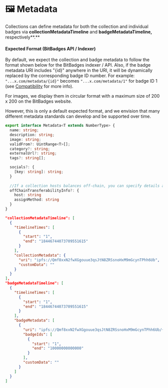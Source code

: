 # 🖼 Metadata

Collections can define metadata for both the collection and individual badges via **collectionMetadataTimeline** and **badgeMetadataTimeline,** respectively**.**&#x20;

#### **Expected Format (BitBadges API / Indexer)**

By default, we expect the collection and badge metadata to follow the format shown below for the BitBadges indexer / API. Also, if the badge metadata URI includes "{id}" anywhere in the URI, it will be dynamically replaced by the corresponding badge ID number. For example: `"...x.com/metadata/{id}"` becomes `"...x.com/metadata/1"` for badge ID 1 (see [Compatibility](../bitbadges-api/compatibility.md) for more info).

For images, we display them in circular format with a maximum size of 200 x 200 on the BitBadges website.

However, this is only a default expected format, and we envision that many different metadata standards can develop and be supported over time.

```typescript
export interface Metadata<T extends NumberType> {
  name: string;
  description: string;
  image: string;
  validFrom?: UintRange<T>[];
  category?: string;
  externalUrl?: string;
  tags?: string[];

  socials?: {
    [key: string]: string;
  }
  
  //If a collection hosts balances off-chain, you can specify details about where they are hosted and how they are assigned
  offChainTransferabilityInfo?: {
    host: string
    assignMethod: string
  }
}
```

```json
"collectionMetadataTimeline": [
  {
    "timelineTimes": [
      {
        "start": "1",
        "end": "18446744073709551615"
      }
    ],
    "collectionMetadata": {
      "uri": "ipfs://Qmf8xxN2fwXGgouue3qsJtN8ZRSsnoHxM9mGcynTPhh6Ub",
      "customData": ""
    }
  }
],
"badgeMetadataTimeline": [
  {
    "timelineTimes": [
      {
        "start": "1",
        "end": "18446744073709551615"
      }
    ],
    "badgeMetadata": [
      {
        "uri": "ipfs://Qmf8xxN2fwXGgouue3qsJtN8ZRSsnoHxM9mGcynTPhh6Ub/{id}",
        "badgeIds": [
          {
            "start": "1",
            "end": "10000000000000"
          }
        ],
        "customData": ""
      }
    ]
  }
]
```

